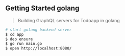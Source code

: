 ## Getting Started golang

> Building GraphQL servers for Todoapp in golang

```bash
# start golang backend server
$ cd app
$ dep ensure
$ go run main.go
$ open http://localhost:8080/
```

